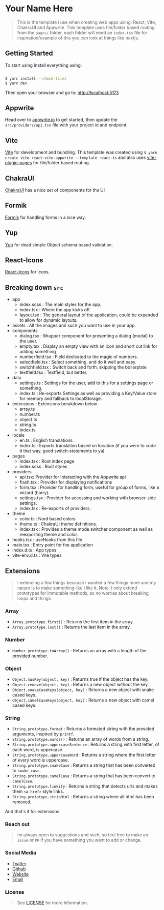 # Your Name Here
> This is the template i use when creating web apps using: React, Vite, ChakraUI and Appwrite.
> This template uses file/folder based routing from the `pages/` folder, each folder will need an `index.tsx` file
> for inspiration/example of this you can look at things like nextjs.

## Getting Started
To start using install everything using:
```bash

$ yarn install --check-files
$ yarn dev

```

Then open your browser and go to: [http://localhost:5173](http://localhost:5173)

## Appwrite
Head over to [appwrite.io](https://appwrite.io) to get started, then update
the `src/providers/api.tsx` file with your project id and endpoint.

## Vite
[Vite](https://vitejs.dev/) for development and bundling. This template was created
using `$ yarn create vite react-vite-appwrite --template react-ts` and also uses
[vite-plugin-pages](https://github.com/hannoeru/vite-plugin-pages) for file/folder based routing.

## ChakraUI
[ChakraUI](https://chakra-ui.com/) has a nice set of components for the UI

## Formik
[Formik](https://formik.org/) for handling forms in a nice way.

## Yup
[Yup](https://github.com/jquense/yup) for dead simple Object schema based validation.

## React-Icons
[React-Icons](https://react-icons.github.io/react-icons/) for icons.

## Breaking down `src`
- app
  - index.scss : The main styles for the app.
  - index.tsx : Where the app kicks off.
  - layout.tsx : The general layout of the application, could be expanded to allow for dynamic layouts.
- assets : All the images and such you want to use in your app.
- components
  - dialog.tsx : Wrapper component for presenting a dialog (modal) to the user.
  - empty.tsx : Display an empty view with an icon and short cut link for adding something
  - numberfield.tsx : Field dedicated to the magic of numbers.
  - selectfield.tsx : Select something, and do it well and easy.
  - switchfield.tsx : Switch back and forth, skipping the boilerplate
  - textfield.tsx : Textfield, but better.
- data
  - settings.ts : Settings for the user, add to this for a settings page or something.
  - index.ts : Re-exports Settings as well as providing a Key/Value store for memory and fallback to localStorage.
- extensions : Extensions breakdown below.
  - array.ts
  - number.ts
  - object.ts
  - string.ts
  - index.ts
- locale
  - en.ts : English translations.
  - index.ts : Exports translation based on location (if you were to code it that way, good switch-statements to ya)
- pages
  - index.tsx : Root index page
  - index.scss : Root styles
- providers
  - api.tsx: Provider for interacting with the Appwrite api
  - flash.tsx : Provider for displaying notifications
  - form.tsx : Provider for handling form, useful for group of forms, like a wizard (harry).
  - settings.tsx : Provider for accessing and working with browser-side settings.
  - index.tsx : Re-exports of providers.
- theme
  - color.ts : Nord based colors
  - theme.ts : ChakraUI theme definitions.
  - index.tsx : Provides a theme mode switcher component as well as reexporting theme and color.
- hooks.tsx : useHooks from this file.
- main.tsx : Entry point for the application
- index.d.ts : App types
- vite-env.d.ts : Vite types

## Extensions
> I extending a few things because I wanted a few things more
> and my nature is to make something like I like it.
> Note: I only extend prototypes for immutable methods, so no worries about breaking loops and things.

### Array
- `Array.prototype.first()` : Returns the first item in the array.
- `Array.prototype.last()` : Returns the last item in the array.

### Number
- `Number.prototype.toArray()` : Returns an array with a length of the provided number.

### Object
- `Object.hasKey(object, key)` : Returns true if the object has the key.
- `Object.remove(object, key)` : Returns a new object without the key.
- `Object.snakeCaseKeys(object, key)` : Returns a new object with snake cased keys.
- `Object.camelCaseKeys(object, key)` : Returns a new object with camel cased keys.

### String
- `String.prototype.format` : Returns a formated string with the provided arguments, inspired by `printf`.
- `String.prototype.words()` : Returns an array of words from a string.
- `String.prototype.uppercaseSentence` : Returns a string with first letter, of each word, is uppercase.
- `String.prototype.uppercaseWord` : Returns a string where the first letter of every word is uppercase.
- `String.prototype.snakeCase` : Returns a string that has been converted to `snake_case`.
- `String.prototype.camelCase` : Returns a string that has been convert to `camelCase`.
- `String.prototype.linkify` : Returns a string that detects urls and makes them `<a href>` style links.
- `String.prototype.stripHtml` : Returns a string where all html has been removed.

And that's it for extensions.

### Reach out
> Im always open to suggestions and such, so feel free to make an `issue` or `PR` if you have something you want to add or change. 

### Social Media
- [Twitter](https://twitter.com/wesscope)
- [Github](https://github.com/wess)
- [Website](https://wess.io)
- [Email](mailto:opensource@wess.io)

### License
> See [LICENSE](LICENSE) for more information.
